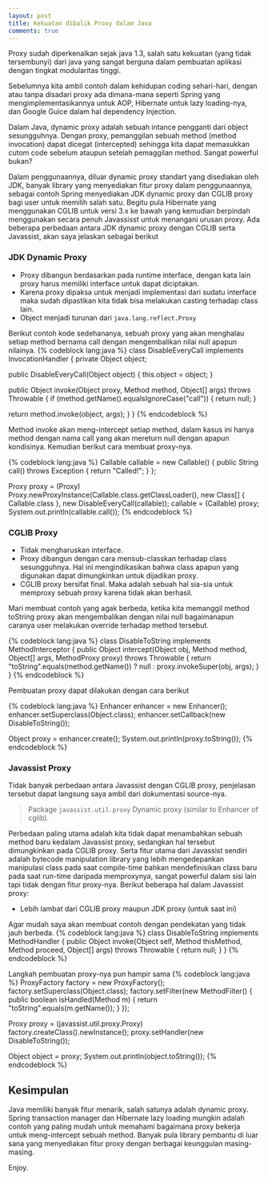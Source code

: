 ```yaml
---
layout: post
title: Kekuatan dibalik Proxy dalam Java
comments: true
---
```


Proxy sudah diperkenalkan sejak java 1.3, salah satu kekuatan (yang tidak tersembunyi) dari java yang sangat berguna dalam pembuatan aplikasi dengan tingkat modularitas tinggi.

Sebelumnya kita ambil contoh dalam kehidupan coding sehari-hari, dengan atau tanpa disadari proxy ada dimana-mana seperti Spring yang mengimplementasikannya untuk AOP, Hibernate untuk lazy loading-nya, dan Google Guice dalam hal dependency Injection.

Dalam Java, dynamic proxy adalah sebuah intance pengganti dari object sesungguhnya. Dengan proxy, pemanggilan sebuah method (method invocation) dapat dicegat (intercepted) sehingga kita dapat memasukkan cutom code sebelum ataupun setelah pemaggilan method. Sangat powerful bukan?

Dalam penggunaannya, diluar dynamic proxy standart yang disediakan oleh JDK, banyak library yang menyediakan fitur proxy dalam penggunaannya, sebagai contoh Spring menyediakan JDK dynamic proxy dan CGLIB proxy bagi user untuk memilih salah satu. Begitu pula Hibernate yang menggunakan CGLIB untuk versi 3.x ke bawah yang kemudian berpindah menggunakan secara penuh Javassisst untuk menangani urusan proxy.
Ada beberapa perbedaan antara JDK dynamic proxy dengan CGLIB serta Javassist, akan saya jelaskan sebagai berikut

### JDK Dynamic Proxy
* Proxy dibangun berdasarkan pada runtime interface, dengan kata lain proxy harus memiliki interface untuk dapat diciptakan.
* Karena proxy dipaksa untuk menjadi implementasi dari sudatu interface maka sudah dipastikan kita tidak bisa melakukan casting terhadap class lain.
* Object menjadi turunan dari ```java.lang.reflect.Proxy```

Berikut contoh kode sedehananya, sebuah proxy yang akan menghalau setiap method bernama call dengan mengembalikan nilai null apapun nilainya.
{% codeblock lang:java %}
class DisableEveryCall implements InvocationHandler {
  private Object object;

  public DisableEveryCall(Object object) {
    this.object = object;
  }

  public Object invoke(Object proxy, Method method, Object[] args) throws Throwable {
    if (method.getName().equalsIgnoreCase("call")) {
    return null;
  }

  return method.invoke(object, args);
  }
}
{% endcodeblock %}

Method invoke akan meng-intercept setiap method, dalam kasus ini hanya method dengan nama call yang akan mereturn null dengan apapun kondisinya. Kemudian berikut cara membuat proxy-nya.

{% codeblock lang:java %}
Callable callable = new Callable() {
  public String call() throws Exception {
    return "Called!";
  }
};

Proxy proxy = (Proxy) Proxy.newProxyInstance(Callable.class.getClassLoader(), new Class[] { Callable.class }, new DisableEveryCall(callable));
callable = (Callable) proxy;
System.out.println(callable.call());
{% endcodeblock %}

### CGLIB Proxy
* Tidak mengharuskan interface.
* Proxy dibangun dengan cara mensub-classkan terhadap class sesungguhnya. Hal ini mengindikasikan bahwa class apapun yang digunakan dapat dimungkinkan untuk dijadikan proxy.
* CGLIB proxy bersifat final. Maka adalah sebuah hal sia-sia untuk memproxy sebuah proxy karena tidak akan berhasil.

Mari membuat contoh yang agak berbeda, ketika kita memanggil method toString proxy akan mengembalikan dengan nilai null bagaimanapun caranya user melakukan override terhadap method tersebut.

{% codeblock lang:java %}
class DisableToString implements MethodInterceptor {
  public Object intercept(Object obj, Method method, Object[] args, MethodProxy proxy) throws Throwable {
    return "toString".equals(method.getName()) ? null : proxy.invokeSuper(obj, args);
  }
}
{% endcodeblock %}

Pembuatan proxy dapat dilakukan dengan cara berikut

{% codeblock lang:java %}
Enhancer enhancer = new Enhancer();
enhancer.setSuperclass(Object.class);
enhancer.setCallback(new DisableToString());

Object proxy = enhancer.create();
System.out.println(proxy.toString());
{% endcodeblock %}

### Javassist Proxy
Tidak banyak perbedaan antara Javassist dengan CGLIB proxy, penjelasan tersebut dapat langsung saya ambil dari dokumentasi source-nya.

> Package ``javassist.util.proxy``
> Dynamic proxy (similar to Enhancer of cglib).

Perbedaan paling utama adalah kita tidak dapat menambahkan sebuah method baru kedalam Javassist proxy, sedangkan hal tersebut dimungkinkan pada CGLIB proxy. Serta fitur utama dari Javassist sendiri adalah bytecode manipulation library yang lebih mengedepankan manipulasi class pada saat compile-time bahkan mendefinisikan class baru pada saat run-time daripada memproxynya, sangat powerful dalam sisi lain tapi tidak dengan fitur proxy-nya. Berikut beberapa hal dalam Javassist proxy:

* Lebih lambat dari CGLIB proxy maupun JDK proxy (untuk saat ini)

Agar mudah saya akan membuat contoh dengan pendekatan yang tidak jauh berbeda.
{% codeblock lang:java %}
class DisableToString implements MethodHandler {
  public Object invoke(Object self, Method thisMethod, Method proceed, Object[] args) throws Throwable {
    return null;
  }
}
{% endcodeblock %}

Langkah pembuatan proxy-nya pun hampir sama
{% codeblock lang:java %}
ProxyFactory factory = new ProxyFactory();
factory.setSuperclass(Object.class);
factory.setFilter(new MethodFilter() {
  public boolean isHandled(Method m) {
    return "toString".equals(m.getName());
  }
});

Proxy proxy = (javassist.util.proxy.Proxy) factory.createClass().newInstance();
proxy.setHandler(new DisableToString());

Object object = proxy;
System.out.println(object.toString());
{% endcodeblock %}

## Kesimpulan
Java memiliki banyak fitur menarik, salah satunya adalah dynamic proxy. Spring transaction manager dan Hibernate lazy loading mungkin adalah contoh yang paling mudah untuk memahami bagaimana proxy bekerja untuk meng-intercept sebuah method. Banyak pula library pembantu di luar sana yang menyediakan fitur proxy dengan berbagai keunggulan masing-masing.

Enjoy.
